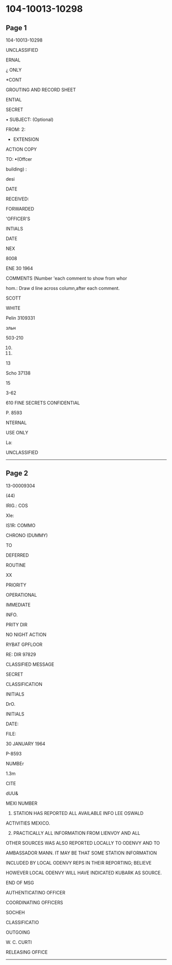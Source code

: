 # 104-10013-10298

## Page 1

104-10013-10298

UNCLASSIFIED

ERNAL

¿ ONLY

*CONT

GROUTING AND RECORD SHEET

ENTIAL

SECRET

• SUBJECT: (Optional)

FROM: 2:

* EXTENSION

ACTION COPY

TO: •(Offcer

building) :

desi

DATE

RECEIVED:

FORWARDED

'OFFICER'S

INTIALS

DATE

NEX

8008

ENE 30 1964

COMMENTS (Number 'each comment to show from whor

hom.: Draw d line across column,after each comment.

SCOTT

WHITE

Pelin 3109331

зльн

503-210

10.

12.

13

Scho 37138

15

3-62

610 FINE SECRETS CONFIDENTIAL

P. 8593

NTERNAL

USE ONLY

La:

UNCLASSIFIED

---

## Page 2

13-00009304

(44)

IRIG.: COS

XIe:

IS1R: COMMO

CHRONO (DUMMY)

TO

DEFERRED

ROUTINE

XX

PRIORITY

OPERATIONAL

IMMEDIATE

INFO.

PRITY DIR

NO NIGHT ACTION

RYBAT GPFLOOR

RE: DIR 97829

CLASSIFIED MESSAGE

SECRET

CLASSIFICATION

INITIALS

DrO.

INITIALS

DATE:

FILE:

30 JANUARY 1964

P-8593

NUMBEr

1.3m

CITE

dUU&

MEXI NUMBER

1. STATION HAS REPORTED ALL AVAILABLE INFO LEE OSWALD

ACTIVITIES MEXICO.

2. PRACTICALLY ALL INFORMATION FROM LIENVOY AND ALL

OTHER SOURCES WAS ALSO REPORTED LOCALLY TO ODENVY AND TO

AMBASSADOR MANN. IT MAY BE THAT SOME STATION INFORMATION

INCLUDED BY LOCAL ODENVY REPS IN THEIR REPORTING; BELIEVE

HOWEVER LOCAL ODENVY WILL HAVE INDICATED KUBARK AS SOURCE.

END OF MSG

AUTHENTICATINO OFFICER

COORDINATING OFFICERS

SOCHEH

CLASSIFICATIO

OUTGOING

W. C. CURTI

RELEASING OFFICE

---

